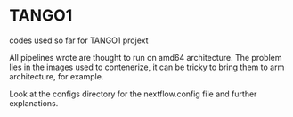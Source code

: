 # TANGO1
codes used so far for TANGO1 projext

All pipelines wrote are thought to run on amd64 architecture. The problem lies in the images used to contenerize, it can be tricky to bring them to arm architecture, for example.

Look at the configs directory for the nextflow.config file and further explanations.
